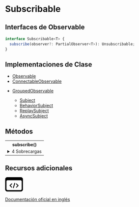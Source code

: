 # Subscribable

<h2 class="subtitle">Interfaces de Observable</h2>

```typescript
interface Subscribable<T> {
  subscribe(observer?: PartialObserver<T>): Unsubscribable;
}
```

## Implementaciones de Clase

- [Observable](/api/index/Observable)
- [ConnectableObservable](/api/index/ConnectableObservable)
<ul>
    <li><a href="/api/index/GroupedObservable">GroupedObservable</a></li>
    <ul>
        <li><a href="/api/subjects/Subject">Subject</a></li>
        <li><a href="/api/subjects/BehaviorSubject">BehaviorSubject</a></li>
        <li><a href="/api/subjects/ReplaySubject">ReplaySubject</a></li>
        <li><a href="/api/subjects/AsyncSubject">AsyncSubject</a></li>
    </ul>
</ul>

## Métodos

<table>
    <tr><th>subscribe()</th></tr>
    <tr><td>
    <details>
        <summary>4 Sobrecargas</summary>
        <div class="overload-container">         
            <div class="overload-section">
                <h3>Firma</h3>
                <code>subscribe(next: null, error: null, complete: () => void): Unsubscribable</code>
                <h3>Parámetros</h3>
                <table>
                    <tr><td>next</td><td>Tipo: <code>null</code>.</td></tr>
                    <tr><td>error</td><td>Tipo: <code>null</code>.</td></tr>
                    <tr><td>complete</td><td>Tipo: <code>() => void</code>.</td></tr>
                </table>
                <h3>Retorna</h3>
                <code>Unsubscribable</code>
            </div>
            <div class="overload-section">
                <h3>Firma</h3>
                <code>subscribe(next: null, error: (error: any) => void, complete?: () => void): Unsubscribable</code>
                <h3>Parámetros</h3>
                <table>
                    <tr><td>next</td><td>Tipo: <code>null</code>.</td></tr>
                    <tr><td>error</td><td>Tipo: <code>(error: any) => void</code>.</td></tr>
                    <tr><td>complete</td><td>Opcional. El valor por defecto es <code>undefined</code>.
                    Tipo: <code>() => void</code>.</td></tr>
                </table>
                <h3>Retorna</h3>
                <code>Unsubscribable</code>
            </div>
            <div class="overload-section">
                <h3>Firma</h3>
                <code>subscribe(next: (value: T) => void, error: null, complete: () => void): Unsubscribable</code>
                <h3>Parámetros</h3>
                <table>
                    <tr><td>next</td><td>Tipo: <code>(value: T) => void</code>.</td></tr>
                    <tr><td>error</td><td>Tipo: <code>null</code>.</td></tr>
                    <tr><td>complete</td><td>Tipo: <code>() => void</code>.</td></tr>
                </table>
                <h3>Retorna</h3>
                <code>Unsubscribable</code>
            </div>
            <div class="overload-section">
                <h3>Firma</h3>
                    <code>subscribe(next?: (value: T) => void, error?: (error: any) => void, complete?: () => void): Unsubscribable</code>
                <h3>Parámetros</h3>
                <table>
                    <tr><td>next</td><td>Opcional. El valor por defecto es <code>undefined</code>.
                    Tipo: <code>(value: T) => void</code>.</td></tr>
                    <tr><td>error</td><td>Opcional. El valor por defecto es <code>undefined</code>.
                    Tipo: <code>(error: any) => void</code>.</td></tr>
                    <tr><td>complete</td><td>Opcional. El valor por defecto es <code>undefined</code>.
                    Tipo: <code>() => void</code>.</td></tr>
                </table>
                <h3>Retorna</h3>
                <code>Unsubscribable</code>
            </div>
        </div>
    </details>
    </td></tr>
</table>

## Recursos adicionales

<a class="source-icon" target="_blank" href="https://github.com/ReactiveX/rxjs/blob/6.5.5/src/internal/types.ts#L38-L50">
<img src="assets/icons/source-code.png" alt="Source code">
</a>
</div>

<a target="_blank" href="https://rxjs.dev/api/index/interface/Subscribable">Documentación oficial en inglés</a>
